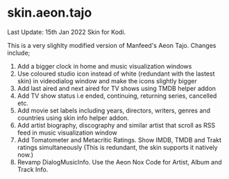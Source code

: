 # skin.aeon.tajo
Last Update: 15th Jan 2022
Skin for Kodi.

This is a very slighlty modified version of Manfeed's Aeon Tajo. Changes include;
1.	Add a bigger clock in home and music visualization windows
2.	Use coloured studio icon instead of white (redundant with the lastest skin) in videodialog window and make the icons slightly bigger
3.	Add last aired and next aired for TV shows using TMDB helper addon
4.	Add TV show status i.e ended, continuing, returning series, cancelled etc.
5.	Add movie set labels including years, directors, writers, genres and countries using skin info helper addon.
6.	Add artist biography, discography and similar artist that scroll as RSS feed in music visualization window
7.	Add Tomatometer and Metacritic Ratings. Show IMDB, TMDB and Trakt ratings simultaneously (This is redundant, the skin supports it natively now.)
8.	Revamp DialogMusicInfo. Use the Aeon Nox Code for Artist, Album and Track Info.
